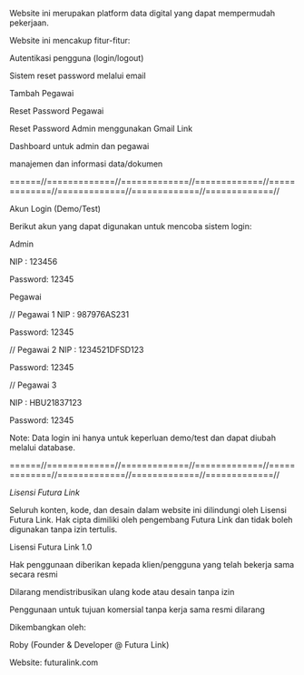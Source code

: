 Website ini merupakan platform data digital yang dapat mempermudah pekerjaan.

Website ini mencakup fitur-fitur:

Autentikasi pengguna (login/logout)

Sistem reset password melalui email

Tambah Pegawai

Reset Password Pegawai

Reset Password Admin menggunakan Gmail Link

Dashboard untuk admin dan pegawai

manajemen dan informasi data/dokumen

======//=============//=============//=============//=============//=============//=============//=============//

Akun Login (Demo/Test)

Berikut akun yang dapat digunakan untuk mencoba sistem login:

Admin

NIP : 123456

Password: 12345

Pegawai

// Pegawai 1
NIP : 987976AS231

Password: 12345

// Pegawai 2
NIP : 1234521DFSD123

Password: 12345

// Pegawai 3

NIP : HBU21837123

Password: 12345

Note: Data login ini hanya untuk keperluan demo/test dan dapat diubah melalui database.

======//=============//=============//=============//=============//=============//=============//=============//

*Lisensi Futura Link*

Seluruh konten, kode, dan desain dalam website ini dilindungi oleh Lisensi Futura Link. Hak cipta dimiliki oleh pengembang Futura Link dan tidak boleh digunakan tanpa izin tertulis.

Lisensi Futura Link 1.0

Hak penggunaan diberikan kepada klien/pengguna yang telah bekerja sama secara resmi

Dilarang mendistribusikan ulang kode atau desain tanpa izin

Penggunaan untuk tujuan komersial tanpa kerja sama resmi dilarang

Dikembangkan oleh:

Roby (Founder & Developer @ Futura Link)

Website: futuralink.com